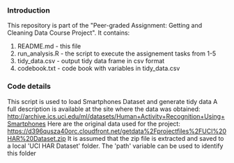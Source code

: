 ### Introduction

This repository is part of the "Peer-graded Assignment: Getting and Cleaning Data Course Project". It contains:

1.  README.md - this file
2.  run_analysis.R - the script to execute the assignement tasks from 1-5
3.  tidy_data.csv - output tidy data frame in csv format
4.  codebook.txt - code book with variables in tidy_data.csv

### Code details

This script is used to load Smartphones Dataset and generate tidy data
A full description is available at the site where the data was obtained:
http://archive.ics.uci.edu/ml/datasets/Human+Activity+Recognition+Using+Smartphones
Here are the original data used for the project:
https://d396qusza40orc.cloudfront.net/getdata%2Fprojectfiles%2FUCI%20HAR%20Dataset.zip
It is assumed that the zip file is extracted and saved to a local 'UCI HAR Dataset' folder.
The 'path' variable can be used to identify this folder
